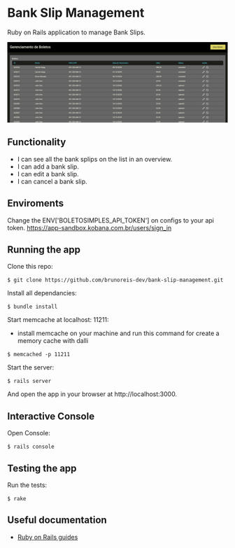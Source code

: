 # Bank Slip Management

Ruby on Rails application to manage Bank Slips.

![Bank Slip list](public/img/bank_slip_image.png)

## Functionality

- I can see all the bank splips on the list in an overview.
- I can add a bank slip.
- I can edit a bank slip.
- I can cancel a bank slip.

## Enviroments

Change the ENV['BOLETOSIMPLES_API_TOKEN'] on configs to your api token.
https://app-sandbox.kobana.com.br/users/sign_in

## Running the app

Clone this repo:

```
$ git clone https://github.com/brunoreis-dev/bank-slip-management.git
```

Install all dependancies:

```
$ bundle install
```

Start memcache at localhost: 11211:

- install memcache on your machine and run this command for create a memory cache with dalli

```
$ memcached -p 11211
```

Start the server:

```
$ rails server
```

And open the app in your browser at http://localhost:3000.

## Interactive Console

Open Console:

```
$ rails console
```

## Testing the app

Run the tests:

```
$ rake
```

## Useful documentation

- [Ruby on Rails guides](http://guides.rubyonrails.org/)

